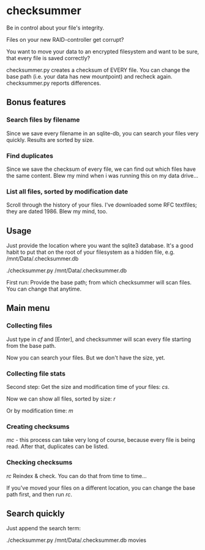 checksummer
===========

Be in control about your file's integrity.

Files on your new RAID-controller get corrupt?

You want to move your data to an encrypted filesystem and want to be sure, that every file is saved correctly?

checksummer.py creates a checksum of EVERY file. You can change the base path (i.e. your data has new mountpoint) and recheck again. checksummer.py reports differences.

## Bonus features

### Search files by filename

Since we save every filename in an sqlite-db, you can search your files very quickly. Results are sorted by size.

### Find duplicates

Since we save the checksum of every file, we can find out which files have the same content. Blew my mind when i was running this on my data drive…

### List all files, sorted by modification date

Scroll through the history of your files. I've downloaded some RFC textfiles; they are dated 1986. Blew my mind, too.

## Usage

Just provide the location where you want the sqlite3 database.
It's a good habit to put that on the root of your filesystem as a hidden file, e.g. /mnt/Data/.checksummer.db

./checksummer.py /mnt/Data/.checksummer.db

First run: Provide the base path; from which checksummer will scan files. You can change that anytime.

## Main menu

### Collecting files

Just type in *cf* and [Enter], and checksummer will scan every file starting from the base path.

Now you can search your files. But we don't have the size, yet.

### Collecting file stats

Second step: Get the size and modification time of your files: *cs*.

Now we can show all files, sorted by size: *r*

Or by modification time: *m*

### Creating checksums

*mc* - this process can take very long of course, because every file is being read.
After that, duplicates can be listed.

### Checking checksums

*rc* Reindex & check. You can do that from time to time…

If you've moved your files on a different location, you can change the base path first, and then run *rc*.

## Search quickly

Just append the search term:

./checksummer.py /mnt/Data/.checksummer.db movies

